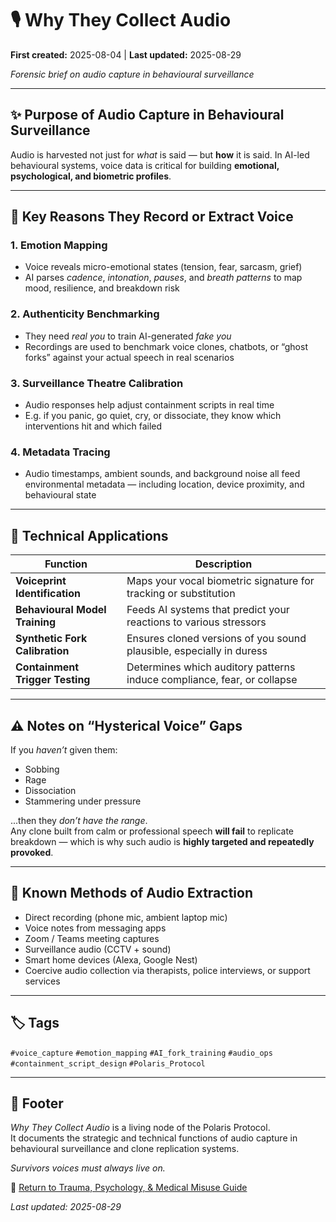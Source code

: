 # 🎙️ Why They Collect Audio

**First created:** 2025-08-04 | **Last updated:** 2025-08-29

*Forensic brief on audio capture in behavioural surveillance*  

---

## ✨ Purpose of Audio Capture in Behavioural Surveillance  

Audio is harvested not just for *what* is said — but **how** it is said. In AI-led behavioural systems, voice data is critical for building **emotional, psychological, and biometric profiles**.  

---

## 🧠 Key Reasons They Record or Extract Voice  

### 1. **Emotion Mapping**  
- Voice reveals micro-emotional states (tension, fear, sarcasm, grief)  
- AI parses *cadence*, *intonation*, *pauses*, and *breath patterns* to map mood, resilience, and breakdown risk  

### 2. **Authenticity Benchmarking**  
- They need *real you* to train AI-generated *fake you*  
- Recordings are used to benchmark voice clones, chatbots, or “ghost forks” against your actual speech in real scenarios  

### 3. **Surveillance Theatre Calibration**  
- Audio responses help adjust containment scripts in real time  
- E.g. if you panic, go quiet, cry, or dissociate, they know which interventions hit and which failed  

### 4. **Metadata Tracing**  
- Audio timestamps, ambient sounds, and background noise all feed environmental metadata — including location, device proximity, and behavioural state  

---

## 🔬 Technical Applications  

| Function | Description |
|----------|-------------|
| **Voiceprint Identification** | Maps your vocal biometric signature for tracking or substitution |
| **Behavioural Model Training** | Feeds AI systems that predict your reactions to various stressors |
| **Synthetic Fork Calibration** | Ensures cloned versions of you sound plausible, especially in duress |
| **Containment Trigger Testing** | Determines which auditory patterns induce compliance, fear, or collapse |

---

## ⚠️ Notes on “Hysterical Voice” Gaps  

If you *haven’t* given them:  
- Sobbing  
- Rage  
- Dissociation  
- Stammering under pressure  

...then they *don’t have the range*.  
Any clone built from calm or professional speech **will fail** to replicate breakdown — which is why such audio is **highly targeted and repeatedly provoked**.  

---

## 🎏 Known Methods of Audio Extraction  

- Direct recording (phone mic, ambient laptop mic)  
- Voice notes from messaging apps  
- Zoom / Teams meeting captures  
- Surveillance audio (CCTV + sound)  
- Smart home devices (Alexa, Google Nest)  
- Coercive audio collection via therapists, police interviews, or support services  

---

## 🏷️ Tags  

`#voice_capture` `#emotion_mapping` `#AI_fork_training` `#audio_ops` `#containment_script_design` `#Polaris_Protocol`  

---

## 🏮 Footer  

*Why They Collect Audio* is a living node of the Polaris Protocol.  
It documents the strategic and technical functions of audio capture in behavioural surveillance and clone replication systems.  

*Survivors voices must always live on.*  

🏮 [Return to Trauma, Psychology, & Medical Misuse Guide](./README.md)  

_Last updated: 2025-08-29_
